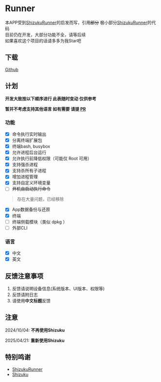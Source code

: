 # Runner

本APP受到[ShizukuRunner](https://github.com/WuDi-ZhanShen/ShizukuRunner)的启发而写，引用~~部分~~
极小部分[ShizukuRunner](https://github.com/WuDi-ZhanShen/ShizukuRunner)的代码  
目前仍在开发，大部分功能不全，请等后续  
如果喜欢这个项目的话请多多为我Star吧

## 下载

[Github](https://github.com/yangFenTuoZi/Runner/releases)

## 计划

**开发大致按以下顺序进行 此表随时变动 仅供参考**

**暂并不考虑支持其他语言 如有需要 请提 [PR](https://github.com/yangFenTuoZi/Runner/pulls)**

### 功能

- [x] 命令执行实时输出
- [x] 分离终端扩展包
- [x] 终端bash, busybox
- [x] 允许进程后台运行
- [x] 允许执行前降低权限（可能仅 Root 可用）
- [x] 支持强杀进程
- [x] 支持杀所有子进程
- [x] 增加进程管理
- [x] 支持自定义环境变量
- [ ] ~~开机自启动执行命令~~
> 存在大量问题，已经移除
- [x] App数据备份与还原
- [x] 终端
- [ ] 终端侧载模块（类似 dpkg ）
- [ ] 外部CLI

### 语言

- [x] 中文
- [x] 英文

## 反馈注意事项

1. 反馈请说明设备信息(系统版本、UI版本、权限等)
2. 反馈请附日志
3. 请使用**中文标题**反馈

## 注意

2024/10/04: **不再使用Shizuku**

2025/04/21: **重新使用Shizuku**

## 特别鸣谢

- [ShizukuRunner](https://github.com/WuDi-ZhanShen/ShizukuRunner)
- [Shizuku](https://github.com/RikkaApps/Shizuku)

